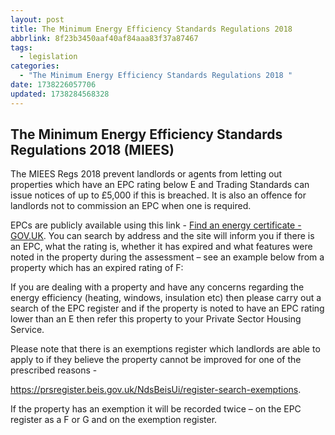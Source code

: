 ```yaml
---
layout: post
title: The Minimum Energy Efficiency Standards Regulations 2018
abbrlink: 8f23b3450aaf40af84aaa83f37a87467
tags:
  - legislation
categories:
  - "The Minimum Energy Efficiency Standards Regulations 2018 "
date: 1738226057706
updated: 1738284568328
---
```


## The Minimum Energy Efficiency Standards Regulations 2018 (MIEES)

The MIEES Regs 2018 prevent landlords or agents from letting out properties which have an EPC rating below E and Trading Standards can issue notices of up to £5,000 if this is breached. It is also an offence for landlords not to commission an EPC when one is required.

EPCs are publicly available using this link - [Find an energy certificate - GOV.UK](https://www.gov.uk/find-energy-certificate). You can search by address and the site will inform you if there is an EPC, what the rating is, whether it has expired and what features were noted in the property during the assessment – see an example below from a property which has an expired rating of F:

If you are dealing with a property and have any concerns regarding the energy efficiency (heating, windows, insulation etc) then please carry out a search of the EPC register and if the property is noted to have an EPC rating lower than an E then refer this property to your Private Sector Housing Service.

Please note that there is an exemptions register which landlords are able to apply to if they believe the property cannot be improved for one of the prescribed reasons -

<https://prsregister.beis.gov.uk/NdsBeisUi/register-search-exemptions>.

If the property has an exemption it will be recorded twice – on the EPC register as a F or G and on the exemption register.
